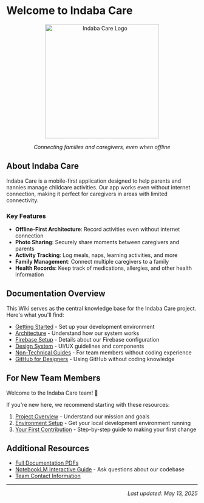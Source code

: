 # Welcome to Indaba Care

<div align="center">
  <img src="https://github.com/user-attachments/assets/d75f0c32-f1ef-4be3-9ced-092ca45ea324" alt="Indaba Care Logo" width="300"/>
  <p><em>Connecting families and caregivers, even when offline</em></p>
</div>

## About Indaba Care

Indaba Care is a mobile-first application designed to help parents and nannies manage childcare activities. Our app works even without internet connection, making it perfect for caregivers in areas with limited connectivity.

### Key Features

* **Offline-First Architecture**: Record activities even without internet connection
* **Photo Sharing**: Securely share moments between caregivers and parents
* **Activity Tracking**: Log meals, naps, learning activities, and more
* **Family Management**: Connect multiple caregivers to a family
* **Health Records**: Keep track of medications, allergies, and other health information

## Documentation Overview

This Wiki serves as the central knowledge base for the Indaba Care project. Here's what you'll find:

* [Getting Started](https://github.com/polarbaker/indaba-care/blob/main/SETUP_ENV.md) - Set up your development environment
* [Architecture](https://github.com/polarbaker/indaba-care/blob/main/README.md) - Understand how our system works
* [Firebase Setup](https://github.com/polarbaker/indaba-care/blob/main/.env.demo) - Details about our Firebase configuration
* [Design System](https://github.com/polarbaker/indaba-care/blob/main/UI_UX_DESIGN_GUIDE.md) - UI/UX guidelines and components
* [Non-Technical Guides](https://github.com/polarbaker/indaba-care/blob/main/INDABA_CARE_VISUAL_GUIDE_FOR_NONTECHNICAL_TEAM.md) - For team members without coding experience
* [GitHub for Designers](https://github.com/polarbaker/indaba-care/blob/main/GITHUB_FOR_DESIGNERS.md) - Using GitHub without coding knowledge

## For New Team Members

Welcome to the Indaba Care team! 👋

If you're new here, we recommend starting with these resources:

1. [Project Overview](https://github.com/polarbaker/indaba-care/blob/main/README.md) - Understand our mission and goals
2. [Environment Setup](https://github.com/polarbaker/indaba-care/blob/main/SETUP_ENV.md) - Get your local development environment running
3. [Your First Contribution](https://github.com/polarbaker/indaba-care/blob/main/GITHUB_FOR_DESIGNERS.md) - Step-by-step guide to making your first change

## Additional Resources

* [Full Documentation PDFs](https://github.com/polarbaker/indaba-care/tree/main)
* [NotebookLM Interactive Guide](https://notebooklm.google.com/) - Ask questions about our codebase
* [Team Contact Information](./Team-Contacts)

---

<div align="right">
  <em>Last updated: May 13, 2025</em>
</div>

